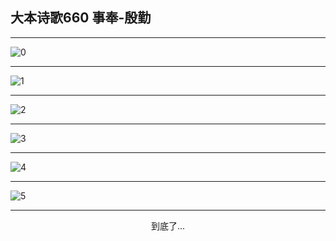 
## 大本诗歌660 事奉-殷勤
        
<div id="aplayer0"></div>

---

<img alt="0" data-original="/data/d0658/0">

---

<img alt="1" data-original="/data/d0658/1">

---

<img alt="2" data-original="/data/d0658/2">

---

<img alt="3" data-original="/data/d0658/3">

---

<img alt="4" data-original="/data/d0658/4">

---

<img alt="5" data-original="/data/d0658/5">

---

<p style="text-align: center">到底了...</p>

<script src="/js/dist-view.js"></script>

<script>
MAIN.id = 'd0658';
        
const ap0 = new APlayer({
    container: document.getElementById('aplayer0'),
    volume: 1,
    loop: 'none',
    preload: 'none',
    audio: [{
        name: '大本诗歌660.mp3',
        artist: '大本诗歌',
        url: 'https://res.wx.qq.com/voice/getvoice?mediaid=MzI0NTk3MDM5M18yMjQ3NDk2MDc3',
        cover: '/favicon'
    }]
});
</script>
